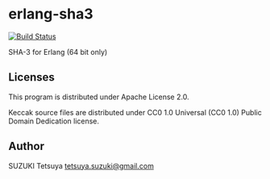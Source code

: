 erlang-sha3
===========

[![Build Status](https://secure.travis-ci.org/szktty/erlang-sha3.png?branch=develop)](http://travis-ci.org/szktty/erlang-sha3)

SHA-3 for Erlang (64 bit only)


Licenses
--------

This program is distributed under Apache License 2.0.

Keccak source files are distributed under CC0 1.0 Universal (CC0 1.0) Public Domain Dedication license.


Author
------

SUZUKI Tetsuya <tetsuya.suzuki@gmail.com>

